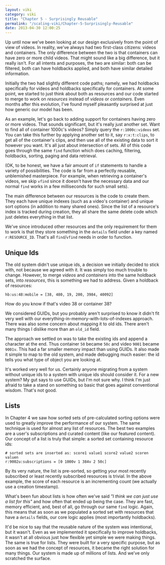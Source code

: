 ```yaml
---
layout: viki
category: viki
title: "Chapter 5 - Surprisingly Reusable"
permalink: "/scaling-viki/Chapter-5-Surprisingly-Reusable"
date: 2013-04-30 12:00:25
---
```


Up until now we've been looking at our design exclusively from the point of view of videos. In reality, we've always had two first-class citizens: videos and containers. The only difference between the two is that containers can have zero or more child videos. That might sound like a big difference, but it really isn't. For all intents and purposes, the two are similar: both can be filtered, both can have holdbacks applied, and both have similar detailed information.

Initially the two had slightly different code paths; namely, we had holdbacks specifically for videos and holdbacks specifically for containers. At some point, we started to just think about both as resources and our code started to merge to work on *resources* instead of *videos* or *containers*. Even months after this evolution, I've found myself pleasantly surprised at just how generic our model has been.

As an example, let's go back to adding support for containers having zero or more videos. That sounds significant, but it's really just another set. Want to find all of container 1000c's videos? Simply query the `r:1000c:videos` set. You can take this further by applying another set to it, say `r:x:t:clips`, to get all of the container's clips, and then use all of the existing data to sort it however you want. It's all just about intersection of sets. All of this code goes through the same `find` function which does caching, filtering, holdbacks, sorting, paging and data retrieval.

(OK, to be honest, we have a fair amount of `if` statements to handle a variety of possibilities. The code is far from a perfectly reusable, unblemished masterpiece. For example, when retrieving a container's videos, we skip `vfind` since it doesn't have the necessary data and our normal `find` works in a few milliseconds for such small sets).

The main difference between our resources is the code to create them. They each have unique indexes (such as a video's container) and unique sort options (in addition to many shared ones). Since the list of a resource's index is tracked during creation, they all share the same delete code which just deletes everything in that list. 

We've since introduced other resources and the only requirement for them to work is that they store something in the `details` field under a key named `r:RESOURCE_ID`. That's all `find`/`vfind` needs in order to function.

## Unique Ids
The old system didn't use unique ids, a decision we initially decided to stick with, not because we agreed with it. It was simply too much trouble to change. However, to merge *videos* and *containers* into the same holdback sets, into *resources*, this is something we had to address. Given a holdback of resources:

    hb:us:48:mobile = [38, 480, 19, 200, 3984, 40092]

How do you know if that's video 38 or container 38?

We considered GUIDs, but you probably aren't surprised to know it didn't fit very well with our everything-in-memory-with-lots-of-indexes approach. There was also some concern about mapping it to old ids. There aren't many things I dislike more than an `old_id` field.

The approach we settled on was to take the existing ids and append a character at the end. Thus container `50` became `50c` and video `9001` became `9001v`. This had a far smaller memory impact than using GUIDs. It also made it simple to map to the old system, and made debugging much easier: the id tells you what type of object you are looking at.

It's worked very well for us. Certainly anyone migrating from a system without unique ids to a system with unique ids should consider it. For a new system? My gut says to use GUIDs, but I'm not sure why. I think I'm just afraid to take a stand on something so basic that goes against conventional wisdom. That's not good.

## Lists
In Chapter 4 we saw how sorted sets of pre-calculated sorting options were used to greatly improve the performance of our system. The same technique is used for almost any list of resources. The best two examples are a user's subscriptions and curated content (like our featured content). Our concept of a list is truly that simple: a sorted set containing resource ids:

    # sorted sets are inserted as: score1 value1 score2 value2 scoren valuen
    r:9002u:subscriptions = [0 1000v 1 384v 2 50c]

By its very nature, the list is pre-sorted, so getting your most recently subscribed or least recently subscribed resources is trivial. In the above example, the score of each resource is an incrementing count (we actually use a creation timestamp).

What's been fun about lists is how often we've said *"I think we can just use a list for this"* and how often that ended up being the case. They are fast, memory efficient, and, best of all, go through our same `find` logic. Again, this means that as soon as we populated a sorted set with resources that have a `details` fields, our core logic applies (most importantly holdbacks).

It'd be nice to say that the reusable nature of the system was intentional, but it wasn't. Even as we implemented it specifically to improve holdbacks, it wasn't at all obvious just how flexible yet simple we were making things. The same is true for lists. They were built for a very specific purpose, but as soon as we had the concept of resources, it became the right solution for many things. Our system is made up of millions of lists. And we've only scratched the surface.
